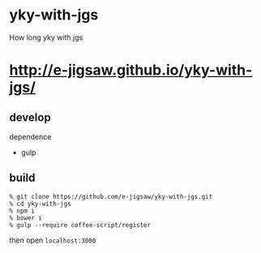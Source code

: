 yky-with-jgs
============

How long yky with jgs

# http://e-jigsaw.github.io/yky-with-jgs/

## develop

dependence

* gulp

## build

```
% git clone https://github.com/e-jigsaw/yky-with-jgs.git
% cd yky-with-jgs
% npm i
% bower i
% gulp --require coffee-script/register
```

then open `localhost:3000`
